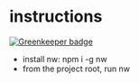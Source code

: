 # instructions

[![Greenkeeper badge](https://badges.greenkeeper.io/theBashShell/nw-demo.svg)](https://greenkeeper.io/)

 * install nw: npm i -g nw
 * from the project root, run nw
